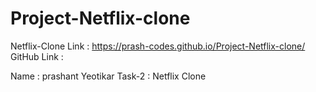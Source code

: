 # Project-Netflix-clone
Netflix-Clone Link : https://prash-codes.github.io/Project-Netflix-clone/
GitHub Link :

Name : prashant Yeotikar
Task-2 : Netflix Clone
